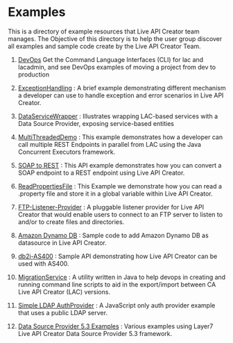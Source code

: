 # Examples
This is a directory of example resources that Live API Creator team manages. The Objective of this directory is to help the user group discover all examples and sample code create by the Live API Creator Team.

1. [DevOps](https://github.com/EspressoLogicCafe/Examples/tree/master/liveapicreator-devops) Get the Command Language Interfaces (CLI) for lac and lacadmin, and see DevOps examples of moving a project from dev to production

2. [ExceptionHandling](https://github.com/EspressoLogicCafe/Examples/tree/master/ExceptionHandling) : A brief example demonstrating different mechanism a developer can use to handle exception and error scenarios in Live API Creator.

3. [DataServiceWrapper](https://github.com/EspressoLogicCafe/Examples/tree/master/DataServiceWrapper) : Illustrates wrapping LAC-based services with a Data Source Provider, exposing service-based entities

4. [MultiThreadedDemo](https://github.com/EspressoLogicCafe/Examples/tree/master/MultiThreadedDemo) : This example demonstrates how a developer can call multiple REST Endpoints in parallel from LAC using the Java Concurrent Executors framework.

5. [SOAP to REST](https://github.com/EspressoLogicCafe/Examples/tree/master/LAC-SOAP2REST) : This API example demonstrates how you can convert a SOAP endpoint to a REST endpoint using Live API Creator.

6. [ReadPropertiesFile](https://github.com/EspressoLogicCafe/Examples/tree/master/ReadPropertiesFile) : This Example we demonstrate how you can read a .property file and store it in a global variable within Live API Creator.

7. [FTP-Listener-Provider](https://github.com/EspressoLogicCafe/Examples/tree/master/FTP-Listener-Provider) : A pluggable listener provider for Live API Creator that would enable users to connect to an FTP server to listen to and/or to create files and directories.

8. [Amazon Dynamo DB](https://github.com/EspressoLogicCafe/Examples/tree/master/Amazon-Dynamo-DB-DataSource-Provider-Sample) : Sample code to add Amazon Dynamo DB as datasource in Live API Creator.

9. [db2i-AS400](https://github.com/EspressoLogicCafe/Examples/tree/master/db2i-AS400) : Sample API demonstrating how Live API Creator can be used with AS400.

10. [MigrationService](https://github.com/EspressoLogicCafe/Examples/tree/master/MigrationService) : A utility written in Java to help devops in creating and running command line scripts to aid in the export/import between CA Live API Creator (LAC) versions.

11. [Simple LDAP AuthProvider](https://github.com/EspressoLogicCafe/Examples/tree/master/SimpleLDAPAuthProvider) : A JavaScript only auth provider example that uses a public LDAP server.

12. [Data Source Provider 5.3 Examples](https://github.com/EspressoLogicCafe/Examples/tree/master/DatasourceProvider) : Various examples using Layer7 Live API Creator Data Source Provider 5.3 framework.